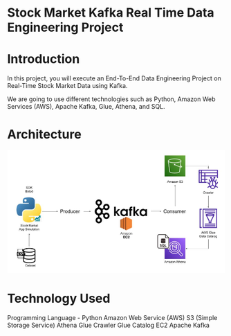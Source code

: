 # Stock Market Kafka Real Time Data Engineering Project

# Introduction
In this project, you will execute an End-To-End Data Engineering Project on Real-Time Stock Market Data using Kafka.

We are going to use different technologies such as Python, Amazon Web Services (AWS), Apache Kafka, Glue, Athena, and SQL.

# Architecture

![Architecture](Architecture.jpg)


# Technology Used
Programming Language - Python
Amazon Web Service (AWS)
S3 (Simple Storage Service)
Athena
Glue Crawler
Glue Catalog
EC2
Apache Kafka


